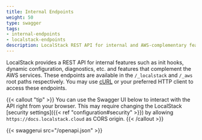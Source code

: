 ```yaml
---
title: Internal Endpoints
weight: 50
type: swagger
tags:
- internal-endpoints
- localstack-endpoints
description: LocalStack REST API for internal and AWS-complementary features
---
```


LocalStack provides a REST API for internal features such as init hooks, dynamic configuration, diagnostics, etc. and features that complement the AWS services.
These endpoints are available in the `/_localstack` and `/_aws` root paths respectively.
You may use [cURL](https://curl.se/) or your preferred HTTP client to access these endpoints.

{{< callout "tip" >}}
You can use the Swagger UI below to interact with the API right from your browser.
This may require changing the LocalStack [security settings]({{< ref "configuration#security" >}}) by allowing `https://docs.localstack.cloud` as CORS origin.
{{< /callout >}}

{{< swaggerui src="/openapi.json" >}}
